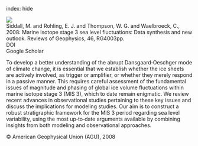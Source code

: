 index: hide

<div class="Citation">
    <div class="Citation-thumb CitationThumb-linked"  data-href="https://doi.org/10.1029/2007rg000226">
      <img src="https://static.claimspace.cloud/climate-study-static/refs/thumbs/5/Siddall_et_al_2008-thumb.png" />
    </div>

  <div class="Citation-body">
    <div class="Citation-text">Siddall, M. and Rohling, E. J. and Thompson, W. G. and Waelbroeck, C., 2008: Marine isotope stage 3 sea level fluctuations: Data synthesis and new outlook. <span class="Article-journal">Reviews of Geophysics, </span><span class="Article-volume">46, </span>RG4003pp.</div>
    <div class="Citation-links">
      <div class="CitationLink" data-href="https://doi.org/10.1029/2007rg000226">
        <div class="CitationLink-icon CitationLink-Doi"></div>
        <div class="CitationLink-text">DOI</div>
      </div>
      <div class="CitationLink" data-href="https://scholar.google.com/scholar?q=10.1029/2007rg000226">
        <div class="CitationLink-icon CitationLink-Scholar"></div>
        <div class="CitationLink-text">Google Scholar</div>
      </div>
    </div>
  </div>
</div>

To develop a better understanding of the abrupt Dansgaard‐Oeschger mode of climate change, it is essential that we establish whether the ice sheets are actively involved, as trigger or amplifier, or whether they merely respond in a passive manner. This requires careful assessment of the fundamental issues of magnitude and phasing of global ice volume fluctuations within marine isotope stage 3 (MIS 3), which to date remain enigmatic. We review recent advances in observational studies pertaining to these key issues and discuss the implications for modeling studies. Our aim is to construct a robust stratigraphic framework for the MIS 3 period regarding sea level variability, using the most up‐to‐date arguments available by combining insights from both modeling and observational approaches.

<div class="Citation-copy">
&copy; American Geophysical Union (AGU), 2008
</div>